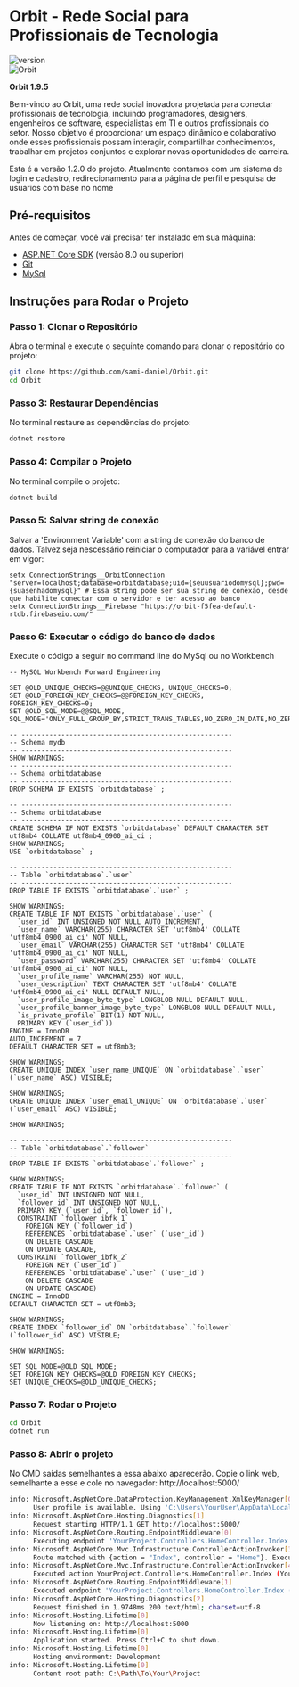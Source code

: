 # Orbit - Rede Social para Profissionais de Tecnologia
![version](https://img.shields.io/badge/version-1.2.0-black.svg) <br>
![Orbit](https://img.shields.io/badge/Orbit-black.svg)

**Orbit 1.9.5**

Bem-vindo ao Orbit, uma rede social inovadora projetada para conectar profissionais de tecnologia, incluindo programadores, designers, engenheiros de software, especialistas em TI e outros profissionais do setor. Nosso objetivo é proporcionar um espaço dinâmico e colaborativo onde esses profissionais possam interagir, compartilhar conhecimentos, trabalhar em projetos conjuntos e explorar novas oportunidades de carreira.

Esta é a versão 1.2.0 do projeto. Atualmente contamos com um sistema de login e cadastro, redirecionamento para a página de perfil e pesquisa de usuarios com base no nome

## Pré-requisitos

Antes de começar, você vai precisar ter instalado em sua máquina:

- [ASP.NET Core SDK](https://dotnet.microsoft.com/download) (versão 8.0 ou superior)
- [Git](https://git-scm.com/downloads)
- [MySql](https://dev.mysql.com/downloads/mysql/)

## Instruções para Rodar o Projeto 

### Passo 1: Clonar o Repositório

Abra o terminal e execute o seguinte comando para clonar o repositório do projeto:

``` sh
git clone https://github.com/sami-daniel/Orbit.git
cd Orbit
```

### Passo 3: Restaurar Dependências 
No terminal restaure as dependências do projeto:
``` sh
dotnet restore
```

### Passo 4: Compilar o Projeto
No terminal compile o projeto:
``` sh
dotnet build
```

### Passo 5: Salvar string de conexão
Salvar a 'Environment Variable' com a string de conexão do banco de dados. 
Talvez seja nescessário reiniciar o computador para a variável entrar em vigor: 
``` PowerSheel
setx ConnectionStrings__OrbitConnection "server=localhost;database=orbitdatabase;uid={seuusuariodomysql};pwd={suasenhadomysql}" # Essa string pode ser sua string de conexão, desde que habilite conectar com o servidor e ter acesso ao banco
setx ConnectionStrings__Firebase "https://orbit-f5fea-default-rtdb.firebaseio.com/"
```

### Passo 6: Executar o código do banco de dados
Execute o código a seguir no command line do MySql ou no Workbench
``` MySqlCmd
-- MySQL Workbench Forward Engineering

SET @OLD_UNIQUE_CHECKS=@@UNIQUE_CHECKS, UNIQUE_CHECKS=0;
SET @OLD_FOREIGN_KEY_CHECKS=@@FOREIGN_KEY_CHECKS, FOREIGN_KEY_CHECKS=0;
SET @OLD_SQL_MODE=@@SQL_MODE, SQL_MODE='ONLY_FULL_GROUP_BY,STRICT_TRANS_TABLES,NO_ZERO_IN_DATE,NO_ZERO_DATE,ERROR_FOR_DIVISION_BY_ZERO,NO_ENGINE_SUBSTITUTION';

-- -----------------------------------------------------
-- Schema mydb
-- -----------------------------------------------------
SHOW WARNINGS;
-- -----------------------------------------------------
-- Schema orbitdatabase
-- -----------------------------------------------------
DROP SCHEMA IF EXISTS `orbitdatabase` ;

-- -----------------------------------------------------
-- Schema orbitdatabase
-- -----------------------------------------------------
CREATE SCHEMA IF NOT EXISTS `orbitdatabase` DEFAULT CHARACTER SET utf8mb4 COLLATE utf8mb4_0900_ai_ci ;
SHOW WARNINGS;
USE `orbitdatabase` ;

-- -----------------------------------------------------
-- Table `orbitdatabase`.`user`
-- -----------------------------------------------------
DROP TABLE IF EXISTS `orbitdatabase`.`user` ;

SHOW WARNINGS;
CREATE TABLE IF NOT EXISTS `orbitdatabase`.`user` (
  `user_id` INT UNSIGNED NOT NULL AUTO_INCREMENT,
  `user_name` VARCHAR(255) CHARACTER SET 'utf8mb4' COLLATE 'utf8mb4_0900_ai_ci' NOT NULL,
  `user_email` VARCHAR(255) CHARACTER SET 'utf8mb4' COLLATE 'utf8mb4_0900_ai_ci' NOT NULL,
  `user_password` VARCHAR(255) CHARACTER SET 'utf8mb4' COLLATE 'utf8mb4_0900_ai_ci' NOT NULL,
  `user_profile_name` VARCHAR(255) NOT NULL,
  `user_description` TEXT CHARACTER SET 'utf8mb4' COLLATE 'utf8mb4_0900_ai_ci' NULL DEFAULT NULL,
  `user_profile_image_byte_type` LONGBLOB NULL DEFAULT NULL,
  `user_profile_banner_image_byte_type` LONGBLOB NULL DEFAULT NULL,
  `is_private_profile` BIT(1) NOT NULL,
  PRIMARY KEY (`user_id`))
ENGINE = InnoDB
AUTO_INCREMENT = 7
DEFAULT CHARACTER SET = utf8mb3;

SHOW WARNINGS;
CREATE UNIQUE INDEX `user_name_UNIQUE` ON `orbitdatabase`.`user` (`user_name` ASC) VISIBLE;

SHOW WARNINGS;
CREATE UNIQUE INDEX `user_email_UNIQUE` ON `orbitdatabase`.`user` (`user_email` ASC) VISIBLE;

SHOW WARNINGS;

-- -----------------------------------------------------
-- Table `orbitdatabase`.`follower`
-- -----------------------------------------------------
DROP TABLE IF EXISTS `orbitdatabase`.`follower` ;

SHOW WARNINGS;
CREATE TABLE IF NOT EXISTS `orbitdatabase`.`follower` (
  `user_id` INT UNSIGNED NOT NULL,
  `follower_id` INT UNSIGNED NOT NULL,
  PRIMARY KEY (`user_id`, `follower_id`),
  CONSTRAINT `follower_ibfk_1`
    FOREIGN KEY (`follower_id`)
    REFERENCES `orbitdatabase`.`user` (`user_id`)
    ON DELETE CASCADE
    ON UPDATE CASCADE,
  CONSTRAINT `follower_ibfk_2`
    FOREIGN KEY (`user_id`)
    REFERENCES `orbitdatabase`.`user` (`user_id`)
    ON DELETE CASCADE
    ON UPDATE CASCADE)
ENGINE = InnoDB
DEFAULT CHARACTER SET = utf8mb3;

SHOW WARNINGS;
CREATE INDEX `follower_id` ON `orbitdatabase`.`follower` (`follower_id` ASC) VISIBLE;

SHOW WARNINGS;

SET SQL_MODE=@OLD_SQL_MODE;
SET FOREIGN_KEY_CHECKS=@OLD_FOREIGN_KEY_CHECKS;
SET UNIQUE_CHECKS=@OLD_UNIQUE_CHECKS;
```

### Passo 7: Rodar o Projeto
``` sh
cd Orbit
dotnet run
```

### Passo 8: Abrir o projeto
No CMD saídas semelhantes a essa abaixo aparecerão. Copie o link web, semelhante a
esse e cole no navegador:
http://localhost:5000/ 
``` sh
info: Microsoft.AspNetCore.DataProtection.KeyManagement.XmlKeyManager[0]
      User profile is available. Using 'C:\Users\YourUser\AppData\Local\ASP.NET\DataProtection-Keys' as key repository and Windows DPAPI to encrypt keys at rest.
info: Microsoft.AspNetCore.Hosting.Diagnostics[1]
      Request starting HTTP/1.1 GET http://localhost:5000/
info: Microsoft.AspNetCore.Routing.EndpointMiddleware[0]
      Executing endpoint 'YourProject.Controllers.HomeController.Index (YourProject)'
info: Microsoft.AspNetCore.Mvc.Infrastructure.ControllerActionInvoker[3]
      Route matched with {action = "Index", controller = "Home"}. Executing controller action with signature Microsoft.AspNetCore.Mvc.IActionResult Index() on controller YourProject.Controllers.HomeController (YourProject).
info: Microsoft.AspNetCore.Mvc.Infrastructure.ControllerActionInvoker[4]
      Executed action YourProject.Controllers.HomeController.Index (YourProject) in 0.5894ms
info: Microsoft.AspNetCore.Routing.EndpointMiddleware[1]
      Executed endpoint 'YourProject.Controllers.HomeController.Index (YourProject)'
info: Microsoft.AspNetCore.Hosting.Diagnostics[2]
      Request finished in 1.9748ms 200 text/html; charset=utf-8
info: Microsoft.Hosting.Lifetime[0]
      Now listening on: http://localhost:5000
info: Microsoft.Hosting.Lifetime[0]
      Application started. Press Ctrl+C to shut down.
info: Microsoft.Hosting.Lifetime[0]
      Hosting environment: Development
info: Microsoft.Hosting.Lifetime[0]
      Content root path: C:\Path\To\Your\Project
```
